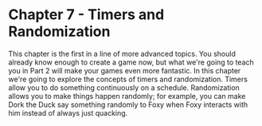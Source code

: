 # Chapter 7 - Timers and Randomization

This chapter is the first in a line of more advanced topics. You should already know enough to create a game now, but what we're going to teach you in Part 2 will make your games even more fantastic.  In this chapter we're going to explore the concepts of timers and randomization.  Timers allow you to do something continuously on a schedule.  Randomization allows you to make things happen randomly; for example, you can make Dork the Duck say something randomly to Foxy when Foxy interacts with him instead of always just quacking.

